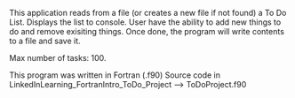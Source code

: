This application reads from a file (or creates a new file if not found) a To Do List.
Displays the list to console.
User have the ability to add new things to do and remove exisiting things.
Once done, the program will write contents to a file and save it.

Max number of tasks: 100.

This program was written in Fortran (.f90)
Source code in LinkedInLearning_FortranIntro_ToDo_Project --> ToDoProject.f90
